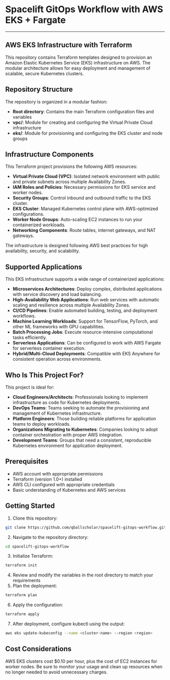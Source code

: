 # Spacelift GitOps Workflow with AWS EKS + Fargate

---

## AWS EKS Infrastructure with Terraform

This repository contains Terraform templates designed to provision an Amazon Elastic Kubernetes Service (EKS) infrastructure on AWS. The modular architecture allows for easy deployment and management of scalable, secure Kubernetes clusters.

## Repository Structure

The repository is organized in a modular fashion:

- **Root directory**: Contains the main Terraform configuration files and variables
- **vpc/**: Module for creating and configuring the Virtual Private Cloud infrastructure
- **eks/**: Module for provisioning and configuring the EKS cluster and node groups

## Infrastructure Components

This Terraform project provisions the following AWS resources:

- **Virtual Private Cloud (VPC)**: Isolated network environment with public and private subnets across multiple Availability Zones.
- **IAM Roles and Policies**: Necessary permissions for EKS service and worker nodes.
- **Security Groups**: Control inbound and outbound traffic to the EKS cluster.
- **EKS Cluster**: Managed Kubernetes control plane with AWS-optimized configurations.
- **Worker Node Groups**: Auto-scaling EC2 instances to run your containerized workloads.
- **Networking Components**: Route tables, internet gateways, and NAT gateways.

The infrastructure is designed following AWS best practices for high availability, security, and scalability.

## Supported Applications

This EKS infrastructure supports a wide range of containerized applications:

- **Microservices Architectures**: Deploy complex, distributed applications with service discovery and load balancing.
- **High-Availability Web Applications**: Run web services with automatic scaling and resilience across multiple Availability Zones.
- **CI/CD Pipelines**: Enable automated building, testing, and deployment workflows.
- **Machine Learning Workloads**: Support for TensorFlow, PyTorch, and other ML frameworks with GPU capabilities.
- **Batch Processing Jobs**: Execute resource-intensive computational tasks efficiently.
- **Serverless Applications**: Can be configured to work with AWS Fargate for serverless container execution.
- **Hybrid/Multi-Cloud Deployments**: Compatible with EKS Anywhere for consistent operation across environments.

## Who Is This Project For?

This project is ideal for:

- **Cloud Engineers/Architects**: Professionals looking to implement infrastructure as code for Kubernetes deployments.
- **DevOps Teams**: Teams seeking to automate the provisioning and management of Kubernetes infrastructure.
- **Platform Engineers**: Those building reliable platforms for application teams to deploy workloads.
- **Organizations Migrating to Kubernetes**: Companies looking to adopt container orchestration with proper AWS integration.
- **Development Teams**: Groups that need a consistent, reproducible Kubernetes environment for application deployment.

## Prerequisites

- AWS account with appropriate permissions
- Terraform (version 1.0+) installed
- AWS CLI configured with appropriate credentials
- Basic understanding of Kubernetes and AWS services

## Getting Started

1. Clone this repository:

```bash
git clone https://github.com/qballscholar/spacelift-gitops-workflow.git
```

2. Navigate to the repository directory:

```bash
cd spacelift-gitops-workflow
```

3. Initialize Terraform:

```bash
terraform init
```

4. Review and modify the variables in the root directory to match your requirements
5. Plan the deployment:

```bash
terraform plan
```

6. Apply the configuration:

```bash
terraform apply
```

7. After deployment, configure kubectl using the output:

```bash
aws eks update-kubeconfig --name <cluster-name> --region <region>
```

## Cost Considerations

AWS EKS clusters cost \$0.10 per hour, plus the cost of EC2 instances for worker nodes. Be sure to monitor your usage and clean up resources when no longer needed to avoid unnecessary charges.
